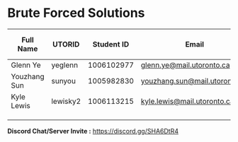 # Brute Forced Solutions

| Full Name | UTORID | Student ID | Email | Best Way to Contact | Discord Username |
|-----------|--------|------------|-------|---------------------|------------------|
|Glenn Ye|yeglenn|1006102977|glenn.ye@mail.utoronto.ca|Email|SirFudgekins#4279|
|Youzhang Sun|sunyou|1005982830|youzhang.sun@mail.utoronto.ca|Discord|Lemonsity#3710|
|Kyle Lewis|lewisky2|1006113215|kyle.lewis@mail.utoronto.ca|Email|Mallow#3725|
|||||||
|||||||
|||||||

**Discord Chat/Server Invite :** https://discord.gg/SHA6DtR4

